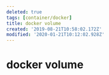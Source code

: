 ```yaml
---
deleted: true
tags: [container/docker]
title: docker volume
created: '2019-08-21T10:58:02.172Z'
modified: '2020-01-21T10:12:02.928Z'
---
```


# docker volume
